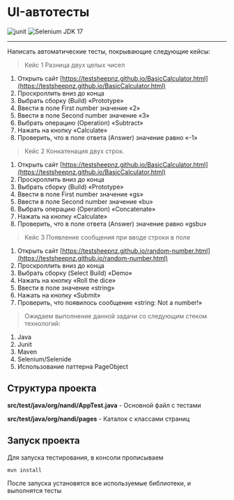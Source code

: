 ﻿# UI-автотесты
![junit](https://img.shields.io/maven-central/v/junit/junit?versionSuffix=4.13.2&label=Junit) ![Selenium](https://img.shields.io/maven-central/v/org.seleniumhq.selenium/selenium-java?versionPrefix=4.14.1&label=Selenium) JDK 17
___
Написать автоматические тесты, покрывающие следующие кейсы:

> Кейс 1 Разница двух целых чисел

1.  Открыть сайт [https://testsheepnz.github.io/BasicCalculator.html](https://testsheepnz.github.io/BasicCalculator.html)
2.  Проскроллить вниз до конца
3.  Выбрать сборку (Build) «Prototype»
4.  Ввести в поле First number значение «2»
5.  Ввести в поле Second number значение «3»
6.  Выбрать операцию (Operation) «Subtract»
7.  Нажать на кнопку «Calculate»
8.  Проверить, что в поле ответа (Answer) значение равно «-1»

> Кейс 2 Конкатенация двух строк.

1.  Открыть сайт [https://testsheepnz.github.io/BasicCalculator.html](https://testsheepnz.github.io/BasicCalculator.html)
2.  Проскроллить вниз до конца
3.  Выбрать сборку (Build) «Prototype»
4.  Ввести в поле First number значение «gs»
5.  Ввести в поле Second number значение «bu»
6.  Выбрать операцию (Operation) «Concatenate»
7.  Нажать на кнопку «Calculate»
8.  Проверить, что в поле ответа (Answer) значение равно «gsbu»

> Кейс 3 Появление сообщения при вводе строки в поле

1.  Открыть сайт [https://testsheepnz.github.io/random-number.html](https://testsheepnz.github.io/random-number.html)
2.  Проскроллить вниз до конца
3.  Выбрать сборку (Select Build) «Demo»
4.  Нажать на кнопку «Roll the dice»
5.  Ввести в поле значение «string»
6.  Нажать на кнопку «Submit»
7.  Проверить, что появилось сообщение «string: Not a number!»

> Ожидаем выполнение данной задачи со следующим стеком технологий:

1.  Java
2.  Junit
3.  Maven
4.  Selenium/Selenide
5.  Использование паттерна PageObject
## Структура проекта
**src/test/java/org/nandi/AppTest.java** - Основной файл с тестами

**src/test/java/org/nandi/pages** - Каталок с классами страниц


## Запуск проекта
Для запуска тестирования, в консоли прописываем
```
mvn install
```
После запуска установятся все используемые библиотеки, и выполнятся тесты
